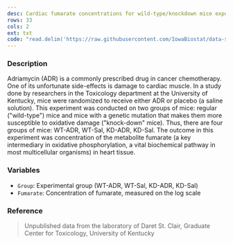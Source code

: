 ```yaml
---
desc: Cardiac fumarate concentrations for wild-type/knockdown mice exposed/unexposed to adriamycin
rows: 33
cols: 2
ext: txt
code: "read.delim('https://raw.githubusercontent.com/IowaBiostat/data-sets/main/fumarate/fumarate.txt')"
---
```


### Description

Adriamycin (ADR) is a commonly prescribed drug in cancer chemotherapy.  One of its unfortunate side-effects is damage to cardiac muscle.  In a study done by researchers in the Toxicology department at the University of Kentucky, mice were randomized to receive either ADR or placebo (a saline solution).  This experiment was conducted on two groups of mice: regular ("wild-type") mice and mice with a genetic mutation that makes them more susceptible to oxidative damage ("knock-down" mice).  Thus, there are four groups of mice: WT-ADR, WT-Sal, KD-ADR, KD-Sal.  The outcome in this experiment was concentration of the metabolite fumarate (a key intermediary in oxidative phosphorylation, a vital biochemical pathway in most multicellular organisms) in heart tissue.

### Variables

* `Group`: Experimental group (WT-ADR, WT-Sal, KD-ADR, KD-Sal)
* `Fumarate`: Concentration of fumarate, measured on the log scale

### Reference

> Unpublished data from the laboratory of Daret St. Clair, Graduate Center for Toxicology, University of Kentucky
